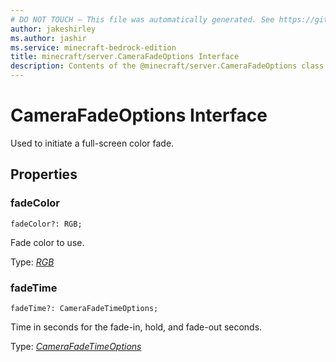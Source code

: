 ```yaml
---
# DO NOT TOUCH — This file was automatically generated. See https://github.com/mojang/minecraftapidocsgenerator to modify descriptions, examples, etc.
author: jakeshirley
ms.author: jashir
ms.service: minecraft-bedrock-edition
title: minecraft/server.CameraFadeOptions Interface
description: Contents of the @minecraft/server.CameraFadeOptions class.
---
```

# CameraFadeOptions Interface

Used to initiate a full-screen color fade.

## Properties

### **fadeColor**
`fadeColor?: RGB;`

Fade color to use.

Type: [*RGB*](RGB.md)

### **fadeTime**
`fadeTime?: CameraFadeTimeOptions;`

Time in seconds for the fade-in, hold, and fade-out seconds.

Type: [*CameraFadeTimeOptions*](CameraFadeTimeOptions.md)
